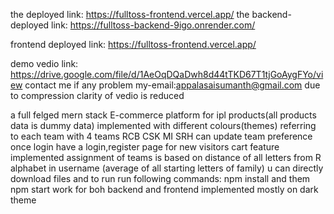 the deployed link:  https://fulltoss-frontend.vercel.app/
the backend-deployed link:  https://fulltoss-backend-9igo.onrender.com/

frontend deployed link: https://fulltoss-frontend.vercel.app/

demo vedio link: https://drive.google.com/file/d/1AeOqDQaDwh8d44tTKD67T1tjGoAygFYo/view
contact me if any problem my-email:appalasaisumanth@gmail.com 
due to compression  clarity of vedio is reduced 

a full felged mern stack E-commerce platform for ipl products(all products data is dummy data)
implemented with different colours(themes) referring to each team with 4 teams RCB CSK MI SRH
can update team preference once login
have a login,register page for new visitors
cart feature implemented
assignment of teams is based on distance of all letters from R alphabet in username (average of all starting letters of family)
u can directly download files and to run run following commands:  npm install and them npm start work for boh backend and frontend
implemented mostly on dark theme
